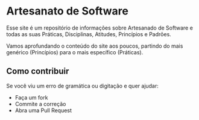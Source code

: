 # Artesanato de Software

Esse site é um repositório de informações sobre Artesanado de Software e todas as suas Práticas, Disciplinas, Atitudes, Princípios e Padrões.

Vamos aprofundando o conteúdo do site aos poucos, partindo do mais genérico (Princípios) para o mais específico (Práticas).

## Como contribuir

Se você viu um erro de gramática ou digitação e quer ajudar:

- Faça um fork
- Commite a correção
- Abra uma Pull Request
